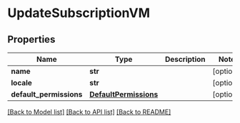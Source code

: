# UpdateSubscriptionVM


## Properties
Name | Type | Description | Notes
------------ | ------------- | ------------- | -------------
**name** | **str** |  | [optional] 
**locale** | **str** |  | [optional] 
**default_permissions** | [**DefaultPermissions**](DefaultPermissions.md) |  | [optional] 

[[Back to Model list]](../README.md#documentation-for-models) [[Back to API list]](../README.md#documentation-for-api-endpoints) [[Back to README]](../README.md)


